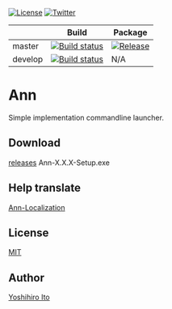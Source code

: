 [![License](https://img.shields.io/badge/license-MIT-blue.svg?style=flat-square)](https://github.com/YoshihiroIto/ann/blob/master/LICENSE) [![Twitter](https://img.shields.io/badge/twitter-%40yoiyoi322-blue.svg?style=flat-square)](https://twitter.com/yoiyoi322)

|         | Build | Package 
|---------|-------|---------
| master  | [![Build status](https://img.shields.io/appveyor/ci/YoshihiroIto/ann.svg?style=flat-square)](https://ci.appveyor.com/project/YoshihiroIto/ann)|[![Release](https://img.shields.io/github/release/YoshihiroIto/ann.svg?style=flat-square)](https://github.com/YoshihiroIto/ann/releases/latest)
| develop |[![Build status](https://img.shields.io/appveyor/ci/YoshihiroIto/ann-otdne.svg?style=flat-square)](https://ci.appveyor.com/project/YoshihiroIto/ann-otdne)|N/A

Ann
===

Simple implementation commandline launcher.



Download
--------

[releases](https://github.com/YoshihiroIto/ann/releases) Ann-X.X.X-Setup.exe



Help translate
--------------
[Ann-Localization](https://docs.google.com/spreadsheets/d/15Eea4QU9iY2JBkNnNlo83EbCq4QeIJVOnnnKh-c93xs/edit?usp=sharing)


License
-------

[MIT](https://github.com/YoshihiroIto/ann/blob/master/LICENSE)



Author
------

[Yoshihiro Ito](https://github.com/YoshihiroIto)



